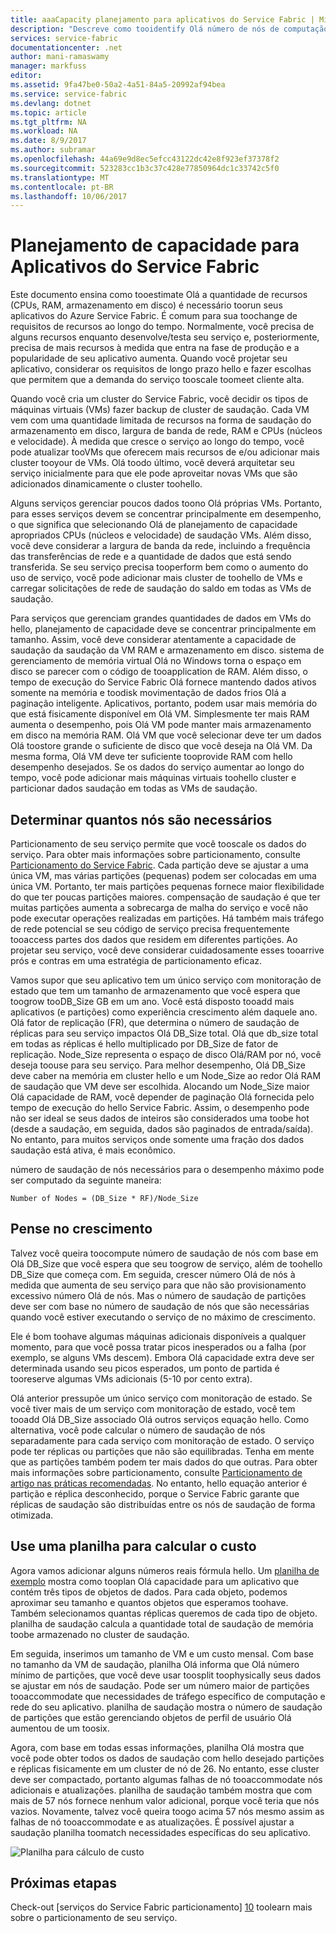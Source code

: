 ```yaml
---
title: aaaCapacity planejamento para aplicativos do Service Fabric | Microsoft Docs
description: "Descreve como tooidentify Olá número de nós de computação necessários para um aplicativo do Service Fabric"
services: service-fabric
documentationcenter: .net
author: mani-ramaswamy
manager: markfuss
editor: 
ms.assetid: 9fa47be0-50a2-4a51-84a5-20992af94bea
ms.service: service-fabric
ms.devlang: dotnet
ms.topic: article
ms.tgt_pltfrm: NA
ms.workload: NA
ms.date: 8/9/2017
ms.author: subramar
ms.openlocfilehash: 44a69e9d8ec5efcc43122dc42e8f923ef37378f2
ms.sourcegitcommit: 523283cc1b3c37c428e77850964dc1c33742c5f0
ms.translationtype: MT
ms.contentlocale: pt-BR
ms.lasthandoff: 10/06/2017
---
```

# <a name="capacity-planning-for-service-fabric-applications"></a>Planejamento de capacidade para Aplicativos do Service Fabric
Este documento ensina como tooestimate Olá a quantidade de recursos (CPUs, RAM, armazenamento em disco) é necessário toorun seus aplicativos do Azure Service Fabric. É comum para sua toochange de requisitos de recursos ao longo do tempo. Normalmente, você precisa de alguns recursos enquanto desenvolve/testa seu serviço e, posteriormente, precisa de mais recursos à medida que entra na fase de produção e a popularidade de seu aplicativo aumenta. Quando você projetar seu aplicativo, considerar os requisitos de longo prazo hello e fazer escolhas que permitem que a demanda do serviço tooscale toomeet cliente alta.

 Quando você cria um cluster do Service Fabric, você decidir os tipos de máquinas virtuais (VMs) fazer backup de cluster de saudação. Cada VM vem com uma quantidade limitada de recursos na forma de saudação do armazenamento em disco, largura de banda de rede, RAM e CPUs (núcleos e velocidade). À medida que cresce o serviço ao longo do tempo, você pode atualizar tooVMs que oferecem mais recursos de e/ou adicionar mais cluster tooyour de VMs. Olá toodo último, você deverá arquitetar seu serviço inicialmente para que ele pode aproveitar novas VMs que são adicionados dinamicamente o cluster toohello.

Alguns serviços gerenciar poucos dados toono Olá próprias VMs. Portanto, para esses serviços devem se concentrar principalmente em desempenho, o que significa que selecionando Olá de planejamento de capacidade apropriados CPUs (núcleos e velocidade) de saudação VMs. Além disso, você deve considerar a largura de banda da rede, incluindo a frequência das transferências de rede e a quantidade de dados que está sendo transferida. Se seu serviço precisa tooperform bem como o aumento do uso de serviço, você pode adicionar mais cluster de toohello de VMs e carregar solicitações de rede de saudação do saldo em todas as VMs de saudação.

Para serviços que gerenciam grandes quantidades de dados em VMs do hello, planejamento de capacidade deve se concentrar principalmente em tamanho. Assim, você deve considerar atentamente a capacidade de saudação da saudação da VM RAM e armazenamento em disco. sistema de gerenciamento de memória virtual Olá no Windows torna o espaço em disco se parecer com o código de tooapplication de RAM. Além disso, o tempo de execução do Service Fabric Olá fornece mantendo dados ativos somente na memória e toodisk movimentação de dados frios Olá a paginação inteligente. Aplicativos, portanto, podem usar mais memória do que está fisicamente disponível em Olá VM. Simplesmente ter mais RAM aumenta o desempenho, pois Olá VM pode manter mais armazenamento em disco na memória RAM. Olá VM que você selecionar deve ter um dados Olá toostore grande o suficiente de disco que você deseja na Olá VM. Da mesma forma, Olá VM deve ter suficiente tooprovide RAM com hello desempenho desejados. Se os dados do serviço aumentar ao longo do tempo, você pode adicionar mais máquinas virtuais toohello cluster e particionar dados saudação em todas as VMs de saudação.

## <a name="determine-how-many-nodes-you-need"></a>Determinar quantos nós são necessários
Particionamento de seu serviço permite que você tooscale os dados do serviço. Para obter mais informações sobre particionamento, consulte [Particionamento do Service Fabric](service-fabric-concepts-partitioning.md). Cada partição deve se ajustar a uma única VM, mas várias partições (pequenas) podem ser colocadas em uma única VM. Portanto, ter mais partições pequenas fornece maior flexibilidade do que ter poucas partições maiores. compensação de saudação é que ter muitas partições aumenta a sobrecarga de malha do serviço e você não pode executar operações realizadas em partições. Há também mais tráfego de rede potencial se seu código de serviço precisa frequentemente tooaccess partes dos dados que residem em diferentes partições. Ao projetar seu serviço, você deve considerar cuidadosamente esses tooarrive prós e contras em uma estratégia de particionamento eficaz.

Vamos supor que seu aplicativo tem um único serviço com monitoração de estado que tem um tamanho de armazenamento que você espera que toogrow tooDB_Size GB em um ano. Você está disposto tooadd mais aplicativos (e partições) como experiência crescimento além daquele ano.  Olá fator de replicação (FR), que determina o número de saudação de réplicas para seu serviço impactos Olá DB_Size total. Olá que db_size total em todas as réplicas é hello multiplicado por DB_Size de fator de replicação.  Node_Size representa o espaço de disco Olá/RAM por nó, você deseja toouse para seu serviço. Para melhor desempenho, Olá DB_Size deve caber na memória em cluster hello e um Node_Size ao redor Olá RAM de saudação que VM deve ser escolhida. Alocando um Node_Size maior Olá capacidade de RAM, você depender de paginação Olá fornecida pelo tempo de execução do hello Service Fabric. Assim, o desempenho pode não ser ideal se seus dados de inteiros são considerados uma toobe hot (desde a saudação, em seguida, dados são paginados de entrada/saída). No entanto, para muitos serviços onde somente uma fração dos dados saudação está ativa, é mais econômico.

número de saudação de nós necessários para o desempenho máximo pode ser computado da seguinte maneira:

```
Number of Nodes = (DB_Size * RF)/Node_Size

```


## <a name="account-for-growth"></a>Pense no crescimento
Talvez você queira toocompute número de saudação de nós com base em Olá DB_Size que você espera que seu toogrow de serviço, além de toohello DB_Size que começa com. Em seguida, crescer número Olá de nós à medida que aumenta de seu serviço para que não são provisionamento excessivo número Olá de nós. Mas o número de saudação de partições deve ser com base no número de saudação de nós que são necessárias quando você estiver executando o serviço de no máximo de crescimento.

Ele é bom toohave algumas máquinas adicionais disponíveis a qualquer momento, para que você possa tratar picos inesperados ou a falha (por exemplo, se alguns VMs descem).  Embora Olá capacidade extra deve ser determinada usando seu picos esperados, um ponto de partida é tooreserve algumas VMs adicionais (5-10 por cento extra).

Olá anterior pressupõe um único serviço com monitoração de estado. Se você tiver mais de um serviço com monitoração de estado, você tem tooadd Olá DB_Size associado Olá outros serviços equação hello. Como alternativa, você pode calcular o número de saudação de nós separadamente para cada serviço com monitoração de estado.  O serviço pode ter réplicas ou partições que não são equilibradas. Tenha em mente que as partições também podem ter mais dados do que outras. Para obter mais informações sobre particionamento, consulte [Particionamento de artigo nas práticas recomendadas](service-fabric-concepts-partitioning.md). No entanto, hello equação anterior é partição e réplica desconhecido, porque o Service Fabric garante que réplicas de saudação são distribuídas entre os nós de saudação de forma otimizada.

## <a name="use-a-spreadsheet-for-cost-calculation"></a>Use uma planilha para calcular o custo
Agora vamos adicionar alguns números reais fórmula hello. Um [planilha de exemplo](https://servicefabricsdkstorage.blob.core.windows.net/publicrelease/SF%20VM%20Cost%20calculator-NEW.xlsx) mostra como tooplan Olá capacidade para um aplicativo que contém três tipos de objetos de dados. Para cada objeto, podemos aproximar seu tamanho e quantos objetos que esperamos toohave. Também selecionamos quantas réplicas queremos de cada tipo de objeto. planilha de saudação calcula a quantidade total de saudação de memória toobe armazenado no cluster de saudação.

Em seguida, inserimos um tamanho de VM e um custo mensal. Com base no tamanho da VM de saudação, planilha Olá informa que Olá número mínimo de partições, que você deve usar toosplit toophysically seus dados se ajustar em nós de saudação. Pode ser um número maior de partições tooaccommodate que necessidades de tráfego específico de computação e rede do seu aplicativo. planilha de saudação mostra o número de saudação de partições que estão gerenciando objetos de perfil de usuário Olá aumentou de um toosix.

Agora, com base em todas essas informações, planilha Olá mostra que você pode obter todos os dados de saudação com hello desejado partições e réplicas fisicamente em um cluster de nó de 26. No entanto, esse cluster deve ser compactado, portanto algumas falhas de nó tooaccommodate nós adicionais e atualizações. planilha de saudação também mostra que com mais de 57 nós fornece nenhum valor adicional, porque você teria que nós vazios. Novamente, talvez você queira toogo acima 57 nós mesmo assim as falhas de nó tooaccommodate e as atualizações. É possível ajustar a saudação planilha toomatch necessidades específicas do seu aplicativo.   

![Planilha para cálculo de custo][Image1]

## <a name="next-steps"></a>Próximas etapas
Check-out [serviços do Service Fabric particionamento] [ 10] toolearn mais sobre o particionamento de seu serviço.

<!--Image references-->
[Image1]: ./media/SF-Cost.png

<!--Link references--In actual articles, you only need a single period before hello slash-->
[10]: service-fabric-concepts-partitioning.md
